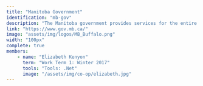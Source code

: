```yaml
---
title: "Manitoba Government"
identification: "mb-gov"
description: "The Manitoba government provides services for the entire province."
link: "https://www.gov.mb.ca/"
image: "assets/img/logos/MB_Buffalo.png"
width: "100px"
complete: true
members:
    - name: "Elizabeth Kenyon"
      term: "Work Term 1: Winter 2017"
      tools: "Tools: .Net"
      image: "/assets/img/co-op/elizabeth.jpg"
---
```

